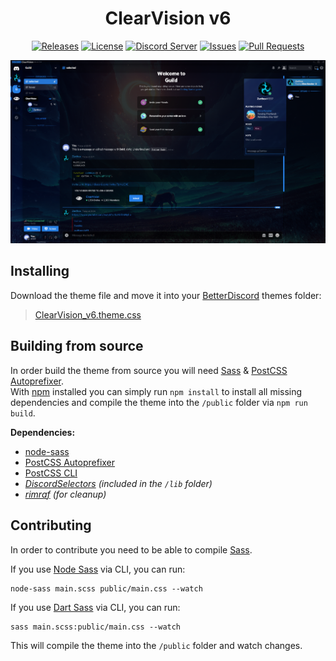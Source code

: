 [release-badge]: https://img.shields.io/github/release-pre/ClearVision/v6.svg?style=flat-square
[release-link]: https://github.com/ClearVision/v6/releases
[license-badge]: https://img.shields.io/github/license/ClearVision/v6.svg?style=flat-square
[license-link]: https://github.com/ClearVision/v6/blob/master/LICENSE
[discord-badge]: https://img.shields.io/discord/212324635356692500.svg?style=flat-square
[discord-link]: https://clearvision.gitlab.io/join
[issues-badge]: https://img.shields.io/github/issues/ClearVision/v6.svg?style=flat-square
[issues-link]: https://github.com/ClearVision/v6/issues
[prs-badge]: https://img.shields.io/github/issues-pr/ClearVision/v6.svg?style=flat-square
[prs-link]: https://github.com/ClearVision/v6/pullsddd

<div align="center">

# ClearVision v6

[![Releases][release-badge]][release-link]
[![License][license-badge]][license-link]
[![Discord Server][discord-badge]][discord-link]
[![Issues][issues-badge]][issues-link]
[![Pull Requests][prs-badge]][prs-link]

![v6 Sapphire](https://github.com/ClearVision/ClearVision-v6/raw/master/screenshots/6-stable.4.7.9.png)

</div>

## Installing
Download the theme file and move it into your [BetterDiscord](https://betterdiscord.net) themes folder:

>[ClearVision_v6.theme.css](https://clearvision.gitlab.io/download/v6/latest)

## Building from source
In order build the theme from source you will need [Sass](https://sass-lang.com) & [PostCSS Autoprefixer](https://github.com/postcss/autoprefixer).  
With [npm](https://npmjs.org/get-npm) installed you can simply run `npm install` to install all missing dependencies and compile the theme into the `/public` folder via `npm run build`.

**Dependencies:**
- [node-sass](https://github.com/sass/node-sass)
- [PostCSS Autoprefixer](https://github.com/postcss/autoprefixer)
- [PostCSS CLI](https://github.com/postcss/postcss-cli)
- *[DiscordSelectors](https://github.com/zerthox/discordselectors) (included in the `/lib` folder)*
- *[rimraf](https://github.com/isaacs/rimraf) (for cleanup)*

## Contributing
In order to contribute you need to be able to compile [Sass](https://sass-lang.com).

If you use [Node Sass](https://github.com/sass/node-sass) via CLI, you can run:
```
node-sass main.scss public/main.css --watch
```

If you use [Dart Sass](https://github.com/sass/dart-sass) via CLI, you can run:
```
sass main.scss:public/main.css --watch
```

This will compile the theme into the `/public` folder and watch changes.
